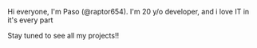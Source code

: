 Hi everyone, I'm Paso (@raptor654).
I'm 20 y/o developer, and i love IT in it's every part

Stay tuned to see all my projects!!
